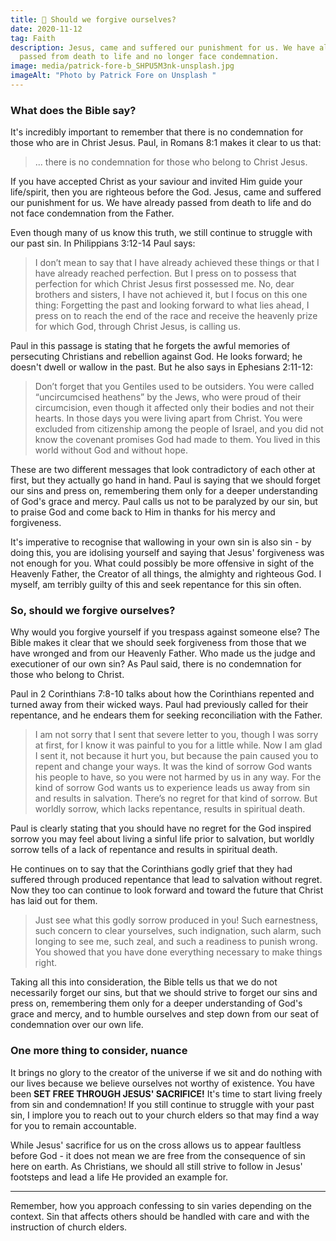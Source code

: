 ```yaml
---
title: 🙏 Should we forgive ourselves?
date: 2020-11-12
tag: Faith
description: Jesus, came and suffered our punishment for us. We have already
  passed from death to life and no longer face condemnation.
image: media/patrick-fore-b_SHPU5M3nk-unsplash.jpg
imageAlt: "Photo by Patrick Fore on Unsplash "
---
```

### What does the Bible say?

It's incredibly important to remember that there is no condemnation for those who are in Christ Jesus. Paul, in Romans 8:1 makes it clear to us that:

> ... there is no condemnation for those who belong to Christ Jesus.

If you have accepted Christ as your saviour and invited Him guide your life/spirit, then you are righteous before the God. Jesus, came and suffered our punishment for us. We have already passed from death to life and do not face condemnation from the Father.

Even though many of us know this truth, we still continue to struggle with our past sin. In Philippians 3:12-14 Paul says:

> I don’t mean to say that I have already achieved these things or that I have already reached perfection. But I press on to possess that perfection for which Christ Jesus first possessed me. No, dear brothers and sisters, I have not achieved it, but I focus on this one thing: Forgetting the past and looking forward to what lies ahead, I press on to reach the end of the race and receive the heavenly prize for which God, through Christ Jesus, is calling us.

Paul in this passage is stating that he forgets the awful memories of persecuting Christians and rebellion against God. He looks forward; he doesn't dwell or wallow in the past. But he also says in Ephesians 2:11-12:

> Don’t forget that you Gentiles used to be outsiders. You were called “uncircumcised heathens” by the Jews, who were proud of their circumcision, even though it affected only their bodies and not their hearts. In those days you were living apart from Christ. You were excluded from citizenship among the people of Israel, and you did not know the covenant promises God had made to them. You lived in this world without God and without hope.

These are two different messages that look contradictory of each other at first, but they actually go hand in hand. Paul is saying that we should forget our sins and press on, remembering them only for a deeper understanding of God's grace and mercy. Paul calls us not to be paralyzed by our sin, but to praise God and come back to Him in thanks for his mercy and forgiveness.

It's imperative to recognise that wallowing in your own sin is also sin - by doing this, you are idolising yourself and saying that Jesus' forgiveness was not enough for you. What could possibly be more offensive in sight of the Heavenly Father, the Creator of all things, the almighty and righteous God. I myself, am terribly guilty of this and seek repentance for this sin often.

### So, should we forgive ourselves?

Why would you forgive yourself if you trespass against someone else? The Bible makes it clear that we should seek forgiveness from those that we have wronged and from our Heavenly Father. Who made us the judge and executioner of our own sin? As Paul said, there is no condemnation for those who belong to Christ.

Paul in 2 Corinthians 7:8-10 talks about how the Corinthians repented and turned away from their wicked ways. Paul had previously called for their repentance, and he endears them for seeking reconciliation with the Father.

> I am not sorry that I sent that severe letter to you, though I was sorry at first, for I know it was painful to you for a little while. Now I am glad I sent it, not because it hurt you, but because the pain caused you to repent and change your ways. It was the kind of sorrow God wants his people to have, so you were not harmed by us in any way. For the kind of sorrow God wants us to experience leads us away from sin and results in salvation. There’s no regret for that kind of sorrow. But worldly sorrow, which lacks repentance, results in spiritual death.

Paul is clearly stating that you should have no regret for the God inspired sorrow you may feel about living a sinful life prior to salvation, but worldly sorrow tells of a lack of repentance and results in spiritual death.

He continues on to say that the Corinthians godly grief that they had suffered through produced repentance that lead to salvation without regret. Now they too can continue to look forward and toward the future that Christ has laid out for them.

> Just see what this godly sorrow produced in you! Such earnestness, such concern to clear yourselves, such indignation, such alarm, such longing to see me, such zeal, and such a readiness to punish wrong. You showed that you have done everything necessary to make things right.

Taking all this into consideration, the Bible tells us that we do not necessarily forget our sins, but that we should strive to forget our sins and press on, remembering them only for a deeper understanding of God's grace and mercy, and to humble ourselves and step down from our seat of condemnation over our own life.

### One more thing to consider, nuance

It brings no glory to the creator of the universe if we sit and do nothing with our lives because we believe ourselves not worthy of existence. You have been **SET FREE THROUGH JESUS' SACRIFICE!** It's time to start living freely from sin and condemnation! If you still continue to struggle with your past sin, I implore you to reach out to your church elders so that may find a way for you to remain accountable.

While Jesus' sacrifice for us on the cross allows us to appear faultless before God - it does not mean we are free from the consequence of sin here on earth. As Christians, we should all still strive to follow in Jesus' footsteps and lead a life He provided an example for.

* * *

Remember, how you approach confessing to sin varies depending on the context. Sin that affects others should be handled with care and with the instruction of church elders.